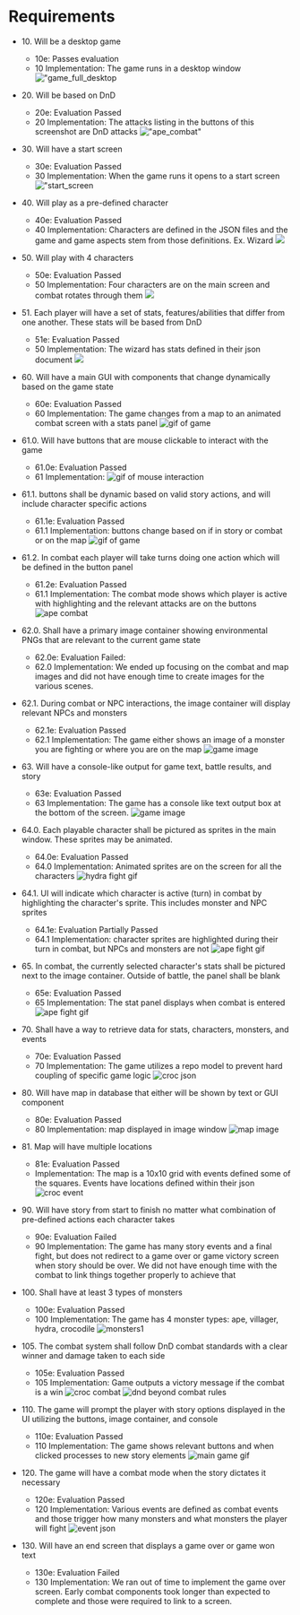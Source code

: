 # Requirements

* 10\. Will be a desktop game
    * 10e: Passes evaluation
    * 10 Implementation: The game runs in a desktop window
    !["game_full_desktop](./images/mvp/game_full_desktop.png)

* 20\. Will be based on DnD
    * 20e: Evaluation Passed
    * 20 Implementation: The attacks listing in the buttons of this screenshot are DnD attacks
    !["ape_combat"](./images/mvp/combat_with_ape.png)


* 30\. Will have a start screen
    * 30e: Evaluation Passed
    * 30 Implementation: When the game runs it opens to a start screen
    !["start_screen](./images/mvp/start_screen.png)


* 40\. Will play as a pre-defined character
    * 40e: Evaluation Passed
    * 40 Implementation: Characters are defined in the JSON files and the game and game aspects stem from those definitions. Ex. Wizard
    ![](./images/mvp/wizard_json.png)



* 50\. Will play with 4 characters
    * 50e: Evaluation Passed
    * 50 Implementation: Four characters are on the main screen and combat rotates through them
    ![](./images/mvp/main_game_screen_map.png)


* 51\. Each player will have a set of stats, features/abilities that differ from one another. These stats will be based from DnD
    * 51e: Evaluation Passed
    * 50 Implementation: The wizard has stats defined in their json document
    ![](./images/mvp/wizard_json.png)


* 60\. Will have a main GUI with components that change dynamically based on the game state
    * 60e: Evaluation Passed
    * 60 Implementation: The game changes from a map to an animated combat screen with a stats panel
    ![gif of game](./images/mvp/scene_change.gif)


* 61.0\. Will have buttons that are mouse clickable to interact with the game
    * 61.0e: Evaluation Passed
    * 61 Implementation:
    ![gif of mouse interaction](./images/mvp/game_interaction_with_mouse.gif)


* 61.1\. buttons shall be dynamic based on valid story actions, and will include character specific actions
  * 61.1e: Evaluation Passed
  * 61.1 Implementation: buttons change based on if in story or combat or on the map
  ![gif of game](./images/mvp/scene_change.gif)


* 61.2\. In combat each player will take turns doing one action which will be defined in the button panel
  * 61.2e: Evaluation Passed
  * 61.1 Implementation: The combat mode shows which player is active with highlighting and the relevant attacks are on the buttons
  ![ape combat](./images/mvp/combat_with_ape.png)
  
* 62.0\. Shall have a primary image container showing environmental PNGs that are relevant to the current game state
    * 62.0e: Evaluation Failed:
    * 62.0 Implementation: We ended up focusing on the combat and map images and did not have enough time to create images for the various scenes.

* 62.1\. During combat or NPC interactions, the image container will display relevant NPCs and monsters
    * 62.1e: Evaluation Passed
    * 62.1 Implementation: The game either shows an image of a monster you are fighting or where you are on the map
    ![game image](./images/mvp/scene_change.gif)


* 63\. Will have a console-like output for game text, battle results, and story
    * 63e: Evaluation Passed
    * 63 Implementation: The game has a console like text output box at the bottom of the screen. 
    ![game image](./images/mvp/main_game_screen_map.png)


* 64.0\. Each playable character shall be pictured as sprites in the main window. These sprites may be animated.
  * 64.0e: Evaluation Passed
  * 64.0 Implementation: Animated sprites are on the screen for all the characters
  ![hydra fight gif](./images/mvp/hydra_fight.gif)


* 64.1\. UI will indicate which character is active (turn) in combat by highlighting the character's sprite. This includes monster and NPC sprites
  * 64.1e: Evaluation Partially Passed
  * 64.1 Implementation: character sprites are highlighted during their turn in combat, but NPCs and monsters are not
  ![ape fight gif](./images/mvp/ape_combat_video.gif)


* 65\. In combat, the currently selected character's stats shall be pictured next to the image container. Outside of battle, the panel shall be blank
  * 65e: Evaluation Passed
  * 65 Implementation: The stat panel displays when combat is entered
  ![ape fight gif](./images/mvp/ape_combat_video.gif)

* 70\. Shall have a way to retrieve data for stats, characters, monsters, and events
    * 70e: Evaluation Passed
    * 70 Implementation: The game utilizes a repo model to prevent hard coupling of specific game logic 
    ![croc json](./images/mvp/crocodile_json.png)


* 80\. Will have map in database that either will be shown by text or GUI component
    * 80e: Evaluation Passed
    * 80 Implementation: map displayed in image window
    ![map image](./images/mvp/main_game_screen_map.png)


* 81\. Map will have multiple locations
    * 81e: Evaluation Passed
    * Implementation: The map is a 10x10 grid with events defined some of the squares. Events have locations defined within their json
    ![croc event](./images/mvp/croc_event.png)


* 90\. Will have story from start to finish no matter what combination of pre-defined actions each character takes
    * 90e: Evaluation Failed
    * 90 Implementation: The game has many story events and a final fight, but does not redirect to a game over or game victory screen when story should be over. We did not have enough time with the combat to link things together properly to achieve that
  

* 100\. Shall have at least 3 types of monsters
    * 100e: Evaluation Passed
    * 100 Implementation: The game has 4 monster types: ape, villager, hydra, crocodile
    ![monsters1](./images/mvp/villager_json.png)


* 105\. The combat system shall follow DnD combat standards with a clear winner and damage taken to each side
    * 105e: Evaluation Passed
    * 105 Implementation: Game outputs a victory message if the combat is a win
    ![croc combat](./images/mvp/croc_combat.png) 
    ![dnd beyond combat rules](./images/mvp/dnd_beyond_combat.png)


* 110\. The game will prompt the player with story options displayed in the UI utilizing the buttons, image container, and console
    * 110e: Evaluation Passed
    * 110 Implementation: The game shows relevant buttons and when clicked processes to new story elements
    ![main game gif](./images/mvp/scene_change.gif)
    



* 120\. The game will have a combat mode when the story dictates it necessary
    * 120e: Evaluation Passed
    * 120 Implementation: Various events are defined as combat events and those trigger how many monsters and what monsters the player will fight
    ![event json](./images/mvp/croc_event.png)

* 130\. Will have an end screen that displays a game over or game won text
    * 130e: Evaluation Failed
    * 130 Implementation: We ran out of time to implement the game over screen. Early combat components took longer than expected to complete and those were required to link to a screen.
